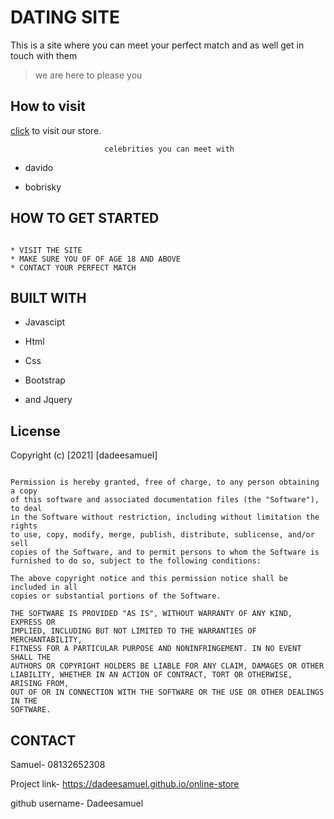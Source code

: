 # DATING SITE

This is a site where you can meet your perfect match and as well get in touch with them
> we are here to please you

## How to visit

[click](https://dadeesamuel.github.io/dating-site) to visit our store.

```store
                     celebrities you can meet with
```

* davido

* bobrisky

## HOW TO GET STARTED

```START

* VISIT THE SITE
* MAKE SURE YOU OF OF AGE 18 AND ABOVE
* CONTACT YOUR PERFECT MATCH
```

## BUILT WITH

* Javascipt

* Html

* Css

* Bootstrap

* and Jquery

## License

Copyright (c) [2021] [dadeesamuel]

```lincense

Permission is hereby granted, free of charge, to any person obtaining a copy
of this software and associated documentation files (the "Software"), to deal
in the Software without restriction, including without limitation the rights
to use, copy, modify, merge, publish, distribute, sublicense, and/or sell
copies of the Software, and to permit persons to whom the Software is
furnished to do so, subject to the following conditions:

The above copyright notice and this permission notice shall be included in all
copies or substantial portions of the Software.

THE SOFTWARE IS PROVIDED "AS IS", WITHOUT WARRANTY OF ANY KIND, EXPRESS OR
IMPLIED, INCLUDING BUT NOT LIMITED TO THE WARRANTIES OF MERCHANTABILITY,
FITNESS FOR A PARTICULAR PURPOSE AND NONINFRINGEMENT. IN NO EVENT SHALL THE
AUTHORS OR COPYRIGHT HOLDERS BE LIABLE FOR ANY CLAIM, DAMAGES OR OTHER
LIABILITY, WHETHER IN AN ACTION OF CONTRACT, TORT OR OTHERWISE, ARISING FROM,
OUT OF OR IN CONNECTION WITH THE SOFTWARE OR THE USE OR OTHER DEALINGS IN THE
SOFTWARE.
```

## CONTACT

Samuel- 08132652308

Project link- <https://dadeesamuel.github.io/online-store>

github username- Dadeesamuel
